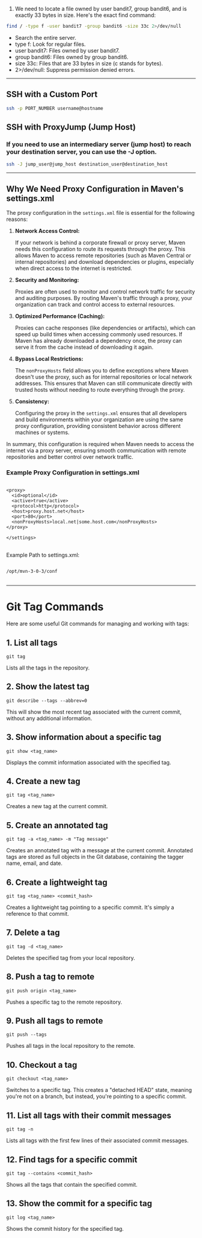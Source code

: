 1. We need to locate a file owned by user bandit7, group bandit6, and is exactly 33 bytes in size. Here's the exact find command:

```bash
find / -type f -user bandit7 -group bandit6 -size 33c 2>/dev/null
```

 - Search the entire server.
 - type f: Look for regular files.
 - user bandit7: Files owned by user bandit7.
 - group bandit6: Files owned by group bandit6.
 - size 33c: Files that are 33 bytes in size (c stands for bytes).
 - 2>/dev/null: Suppress permission denied errors.

-----------------------------------------------------------------------------------------------------------------------------------------------------------------------

## SSH with a Custom Port

```bash
ssh -p PORT_NUMBER username@hostname
```
##  SSH with ProxyJump (Jump Host)

### If you need to use an intermediary server (jump host) to reach your destination server, you can use the -J option.

```bash
ssh -J jump_user@jump_host destination_user@destination_host
```

-----------------------------------------------------------------------------------------------------------------------------------------------------------------------

## Why We Need Proxy Configuration in Maven's settings.xml

<p>The proxy configuration in the <code>settings.xml</code> file is essential for the following reasons:</p>

<ol>
  <li><strong>Network Access Control:</strong> 
    <p>If your network is behind a corporate firewall or proxy server, Maven needs this configuration to route its requests through the proxy. This allows Maven to access remote repositories (such as Maven Central or internal repositories) and download dependencies or plugins, especially when direct access to the internet is restricted.</p>
  </li>
  <li><strong>Security and Monitoring:</strong> 
    <p>Proxies are often used to monitor and control network traffic for security and auditing purposes. By routing Maven's traffic through a proxy, your organization can track and control access to external resources.</p>
  </li>
  <li><strong>Optimized Performance (Caching):</strong> 
    <p>Proxies can cache responses (like dependencies or artifacts), which can speed up build times when accessing commonly used resources. If Maven has already downloaded a dependency once, the proxy can serve it from the cache instead of downloading it again.</p>
  </li>
  <li><strong>Bypass Local Restrictions:</strong> 
    <p>The <code>nonProxyHosts</code> field allows you to define exceptions where Maven doesn't use the proxy, such as for internal repositories or local network addresses. This ensures that Maven can still communicate directly with trusted hosts without needing to route everything through the proxy.</p>
  </li>
  <li><strong>Consistency:</strong> 
    <p>Configuring the proxy in the <code>settings.xml</code> ensures that all developers and build environments within your organization are using the same proxy configuration, providing consistent behavior across different machines or systems.</p>
  </li>
</ol>

<p>In summary, this configuration is required when Maven needs to access the internet via a proxy server, ensuring smooth communication with remote repositories and better control over network traffic.</p>

<h3>Example Proxy Configuration in settings.xml</h3>

<pre>
<code>
&lt;proxy&gt;
  &lt;id&gt;optional&lt;/id&gt;
  &lt;active&gt;true&lt;/active&gt;
  &lt;protocol&gt;http&lt;/protocol&gt;
  &lt;host&gt;proxy.host.net&lt;/host&gt;
  &lt;port&gt;80&lt;/port&gt;
  &lt;nonProxyHosts&gt;local.net|some.host.com&lt;/nonProxyHosts&gt;
&lt;/proxy&gt;

&lt;/settings&gt;
</code>
</pre>

<p>Example Path to settings.xml:</p>

<pre>
<code>
/opt/mvn-3-0-3/conf
</code>
</pre>


-----------------------------------------------------------------------------------------------------------------------------------------------------------------------
    
<h1>Git Tag Commands</h1>
<p>Here are some useful Git commands for managing and working with tags:</p>
    
 <h2>1. List all tags</h2>
<pre><code>git tag</code></pre>
<p>Lists all the tags in the repository.</p>

<h2>2. Show the latest tag</h2>
 <pre><code>git describe --tags --abbrev=0</code></pre>
 <p>This will show the most recent tag associated with the current commit, without any additional information.</p>

<h2>3. Show information about a specific tag</h2>
    <pre><code>git show &lt;tag_name&gt;</code></pre>
    <p>Displays the commit information associated with the specified tag.</p>

<h2>4. Create a new tag</h2>
    <pre><code>git tag &lt;tag_name&gt;</code></pre>
    <p>Creates a new tag at the current commit.</p>

 <h2>5. Create an annotated tag</h2>
    <pre><code>git tag -a &lt;tag_name&gt; -m "Tag message"</code></pre>
    <p>Creates an annotated tag with a message at the current commit. Annotated tags are stored as full objects in the Git database, containing the tagger name, email, and date.</p>

 <h2>6. Create a lightweight tag</h2>
  <pre><code>git tag &lt;tag_name&gt; &lt;commit_hash&gt;</code></pre>
    <p>Creates a lightweight tag pointing to a specific commit. It's simply a reference to that commit.</p>

 <h2>7. Delete a tag</h2>
    <pre><code>git tag -d &lt;tag_name&gt;</code></pre>
    <p>Deletes the specified tag from your local repository.</p>

 <h2>8. Push a tag to remote</h2>
    <pre><code>git push origin &lt;tag_name&gt;</code></pre>
    <p>Pushes a specific tag to the remote repository.</p>

<h2>9. Push all tags to remote</h2>
    <pre><code>git push --tags</code></pre>
    <p>Pushes all tags in the local repository to the remote.</p>

 <h2>10. Checkout a tag</h2>
    <pre><code>git checkout &lt;tag_name&gt;</code></pre>
    <p>Switches to a specific tag. This creates a "detached HEAD" state, meaning you're not on a branch, but instead, you're pointing to a specific commit.</p>

 <h2>11. List all tags with their commit messages</h2>
    <pre><code>git tag -n</code></pre>
    <p>Lists all tags with the first few lines of their associated commit messages.</p>

 <h2>12. Find tags for a specific commit</h2>
    <pre><code>git tag --contains &lt;commit_hash&gt;</code></pre>
    <p>Shows all the tags that contain the specified commit.</p>

 <h2>13. Show the commit for a specific tag</h2>
    <pre><code>git log &lt;tag_name&gt;</code></pre>
    <p>Shows the commit history for the specified tag.</p>
